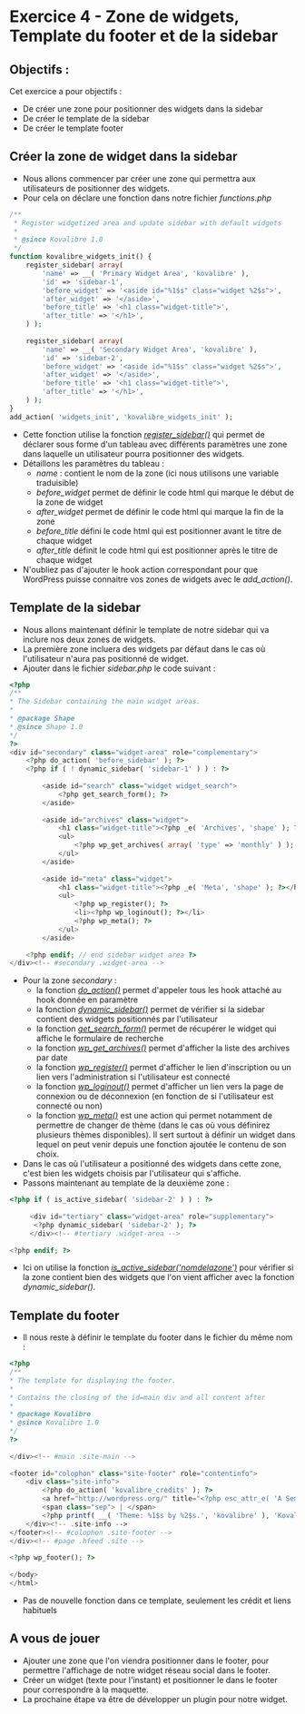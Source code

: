 # Exercice 4 - Zone de widgets, Template du footer et de la sidebar

## Objectifs : 
Cet exercice a pour objectifs :
* De créer une zone pour positionner des widgets dans la sidebar
* De créer le template de la sidebar
* De créer le template footer

## Créer la zone de widget dans la sidebar
* Nous allons commencer par créer une zone qui permettra aux utilisateurs de positionner des widgets.
* Pour cela on déclare une fonction dans notre fichier *functions.php*
```php
/**
 * Register widgetized area and update sidebar with default widgets
 *
 * @since Kovalibre 1.0
 */
function kovalibre_widgets_init() {
    register_sidebar( array(
        'name' => __( 'Primary Widget Area', 'kovalibre' ),
        'id' => 'sidebar-1',
        'before_widget' => '<aside id="%1$s" class="widget %2$s">',
        'after_widget' => '</aside>',
        'before_title' => '<h1 class="widget-title">',
        'after_title' => '</h1>',
    ) );
 
    register_sidebar( array(
        'name' => __( 'Secondary Widget Area', 'kovalibre' ),
        'id' => 'sidebar-2',
        'before_widget' => '<aside id="%1$s" class="widget %2$s">',
        'after_widget' => '</aside>',
        'before_title' => '<h1 class="widget-title">',
        'after_title' => '</h1>',
    ) );
}
add_action( 'widgets_init', 'kovalibre_widgets_init' );
```
* Cette fonction utilise la fonction [*register_sidebar()*](https://codex.wordpress.org/Customizing_Your_Sidebar) qui permet de déclarer sous forme d'un tableau avec différents paramètres une zone dans laquelle un utilisateur pourra positionner des widgets.
* Détaillons les paramètres du tableau : 
    * *name* : contient le nom de la zone (ici nous utilisons une variable traduisible)
    * *before_widget* permet de définir le code html qui marque le début de la zone de widget
    * *after_widget* permet de définir le code html qui marque la fin de la zone
    * *before_title* défini le code html qui est positionner avant le titre de chaque widget
    * *after_title* définit le code html qui est positionner après le titre de chaque widget
* N'oubliez pas d'ajouter le hook action correspondant pour que WordPress puisse connaitre vos zones de widgets avec le *add_action()*.

## Template de la sidebar

* Nous allons maintenant définir le template de notre sidebar qui va inclure nos deux zones de widgets.
* La première zone incluera des widgets par défaut dans le cas où l'utilisateur n'aura pas positionné de widget.
* Ajouter dans le fichier *sidebar.php* le code suivant : 
```php
<?php
/**
* The Sidebar containing the main widget areas.
*
* @package Shape
* @since Shape 1.0
*/
?>
<div id="secondary" class="widget-area" role="complementary">
    <?php do_action( 'before_sidebar' ); ?>
    <?php if ( ! dynamic_sidebar( 'sidebar-1' ) ) : ?>
 
        <aside id="search" class="widget widget_search">
            <?php get_search_form(); ?>
        </aside>
 
        <aside id="archives" class="widget">
            <h1 class="widget-title"><?php _e( 'Archives', 'shape' ); ?></h1>
            <ul>
                <?php wp_get_archives( array( 'type' => 'monthly' ) ); ?>
            </ul>
        </aside>
 
        <aside id="meta" class="widget">
            <h1 class="widget-title"><?php _e( 'Meta', 'shape' ); ?></h1>
            <ul>
                <?php wp_register(); ?>
                <li><?php wp_loginout(); ?></li>
                <?php wp_meta(); ?>
            </ul>
        </aside>
 
    <?php endif; // end sidebar widget area ?>
</div><!-- #secondary .widget-area -->
```
* Pour la zone *secondary* :
    * la fonction [*do_action()*](https://developer.wordpress.org/reference/functions/do_action/) permet d'appeler tous les hook attaché au hook donnée en paramètre
    * la fonction [*dynamic_sidebar()*](https://developer.wordpress.org/reference/functions/dynamic_sidebar/) permet de vérifier si la sidebar contient des widgets positionnés par l'utilisateur
    * la fonction [*get_search_form()*](https://developer.wordpress.org/reference/functions/get_search_form/) permet de récupérer le widget qui affiche le formulaire de recherche
    * la fonction [*wp_get_archives()*](https://codex.wordpress.org/index.php?title=Function_Reference/wp_get_archives&oldid=162172) permet d'afficher la liste des archives par date
    * la fonction [*wp_register()*](https://developer.wordpress.org/reference/functions/wp_register/) permet d'afficher le lien d'inscription ou un lien vers l'administration si l'utilisateur est connecté
    * la fonction [*wp_loginout()*](https://developer.wordpress.org/reference/functions/wp_loginout/) permet d'afficher un lien vers la page de connexion ou de déconnexion (en fonction de si l'utilisateur est connecté ou non) 
    * la fonction [*wp_meta()*](https://developer.wordpress.org/reference/functions/wp_meta/) est une action qui permet notamment de permettre de changer de thème (dans le cas où vous définirez plusieurs thèmes disponibles). Il sert surtout à définir un widget dans lequel on peut venir depuis une fonction ajoutée le contenu de son choix.
* Dans le cas où l'utilisateur a positionné des widgets dans cette zone, c'est bien les widgets choisis par l'utilisateur qui s'affiche.
* Passons maintenant au template de la deuxième zone : 
```php
<?php if ( is_active_sidebar( 'sidebar-2' ) ) : ?>
 
     <div id="tertiary" class="widget-area" role="supplementary">
      <?php dynamic_sidebar( 'sidebar-2' ); ?>
     </div><!-- #tertiary .widget-area -->
 
<?php endif; ?>
```
* Ici on utilise la fonction [*is_active_sidebar('nomdelazone')*](https://developer.wordpress.org/reference/functions/is_active_sidebar/) pour vérifier si la zone contient bien des widgets que l'on vient afficher avec la fonction *dynamic_sidebar()*.

## Template du footer

* Il nous reste à définir le template du footer dans le fichier du même nom : 
```php
<?php
/**
* The template for displaying the footer.
*
* Contains the closing of the id=main div and all content after
*
* @package Kovalibre
* @since Kovalibre 1.0
*/
?>
 
</div><!-- #main .site-main -->
 
<footer id="colophon" class="site-footer" role="contentinfo">
    <div class="site-info">
        <?php do_action( 'kovalibre_credits' ); ?>
        <a href="http://wordpress.org/" title="<?php esc_attr_e( 'A Semantic Personal Publishing Platform', 'kovalibre' ); ?>" rel="generator"><?php printf( __( 'Proudly powered by %s', 'kovalibre' ), 'WordPress' ); ?></a>
        <span class="sep"> | </span>
        <?php printf( __( 'Theme: %1$s by %2$s.', 'kovalibre' ), 'Kovalibre', '<a href="https://kovalibre.com/" rel="designer">VanessaKovalsky</a>' ); ?>
    </div><!-- .site-info -->
</footer><!-- #colophon .site-footer -->
</div><!-- #page .hfeed .site -->
 
<?php wp_footer(); ?>
 
</body>
</html>
```
* Pas de nouvelle fonction dans ce template, seulement les crédit et liens habituels

## A vous de jouer

* Ajouter une zone que l'on viendra positionner dans le footer, pour permettre l'affichage de notre widget réseau social dans le footer.
* Créer un widget (texte pour l'instant) et positionner le dans le footer pour correspondre à la maquette. 
* La prochaine étape va être de développer un plugin pour notre widget.